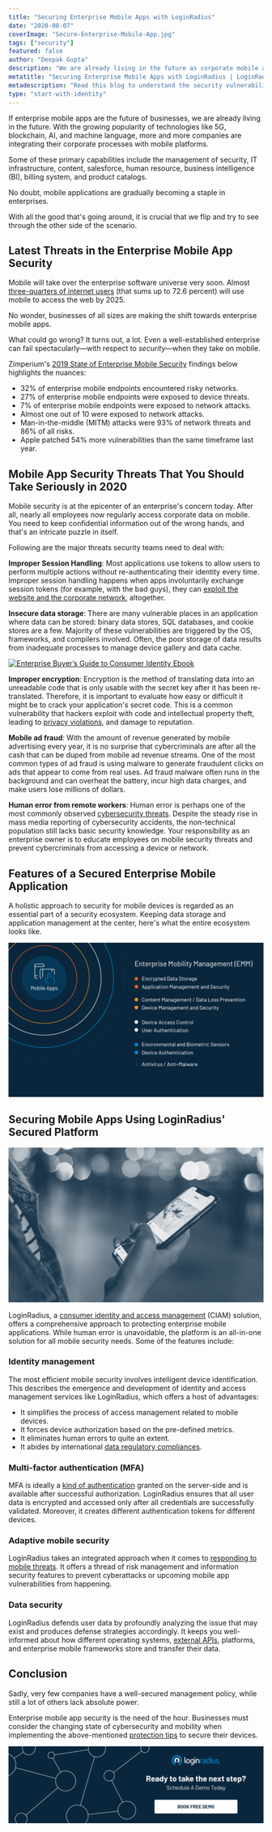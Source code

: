 ```yaml
---
title: "Securing Enterprise Mobile Apps with LoginRadius"
date: "2020-08-07"
coverImage: "Secure-Enterprise-Mobile-App.jpg"
tags: ["security"]
featured: false 
author: "Deepak Gupta"
description: "We are already living in the future as corporate mobile applications are the future of companies. More and more businesses are combining their organisational processes with mobile networks with the the popularity of innovations such as 5 G, blockchain, AI , and machine language."
metatitle: "Securing Enterprise Mobile Apps with LoginRadius | LoginRadius"
metadescription: "Read this blog to understand the security vulnerabilities for your enterprise mobile apps and how you can avoid cybercriminals from doing so."
type: "start-with-identity"
---
```


If enterprise mobile apps are the future of businesses, we are already living in the future. With the growing popularity of technologies like 5G, blockchain, AI, and machine language, more and more companies are integrating their corporate processes with mobile platforms.

Some of these primary capabilities include the management of security, IT infrastructure, content, salesforce, human resource, business intelligence (BI), billing system, and product catalogs.

No doubt, mobile applications are gradually becoming a staple in enterprises. 

With all the good that's going around, it is crucial that we flip and try to see through the other side of the scenario.

## Latest Threats in the Enterprise Mobile App Security

Mobile will take over the enterprise software universe very soon. Almost [three-quarters of internet users](https://www.warc.com/content/paywall/article/warc-datapoints/almost_three_quarters_of_internet_users_will_be_mobileonly_by_2025/124845) (that sums up to 72.6 percent) will use mobile to access the web by 2025. 

No wonder, businesses of all sizes are making the shift towards enterprise mobile apps.

What could go wrong? It turns out, a lot. Even a well-established enterprise can fail spectacularly—with respect to _security_—when they take on mobile.

Zimperium's [2019 State of Enterprise Mobile Security](https://get.zimperium.com/threat-report-2019-h1/) findings below highlights the nuances:

- 32% of enterprise mobile endpoints encountered risky networks.
- 27% of enterprise mobile endpoints were exposed to device threats.
- 7% of enterprise mobile endpoints were exposed to network attacks.
- Almost one out of 10 were exposed to network attacks.
- Man-in-the-middle (MITM) attacks were 93% of network threats and 86% of all risks.
- Apple patched 54% more vulnerabilities than the same timeframe last year.

## Mobile App Security Threats That You Should Take Seriously in 2020 

Mobile security is at the epicenter of an enterprise's concern today. After all, nearly all employees now regularly access corporate data on mobile. You need to keep confidential information out of the wrong hands, and that's an intricate puzzle in itself.

Following are the major threats security teams need to deal with:

**Improper Session Handling**: Most applications use tokens to allow users to perform multiple actions without re-authenticating their identity every time. Improper session handling happens when apps involuntarily exchange session tokens (for example, with the bad guys), they can [exploit the website and the corporate network](https://www.loginradius.com/blog/2020/04/corporate-account-takeover-attacks/), altogether.

**Insecure data storage**: There are many vulnerable places in an application where data can be stored: binary data stores, SQL databases, and cookie stores are a few. Majority of these vulnerabilities are triggered by the OS, frameworks, and compilers involved. Often, the poor storage of data results from inadequate processes to manage device gallery and data cache.

[![Enterprise Buyer’s Guide to Consumer Identity Ebook](EB-The-Enterprise-Buyer’s-Guide-to-Consumer-Identity.png)](https://www.loginradius.com/resource/the-enterprise-buyers-guide-to-consumer-identity/)

**Improper encryption**: Encryption is the method of translating data into an unreadable code that is only usable with the secret key after it has been re-translated. Therefore, it is important to evaluate how easy or difficult it might be to crack your application's secret code. This is a common vulnerability that hackers exploit with code and intellectual property theft, leading to [privacy violations](https://www.loginradius.com/blog/2019/12/digital-privacy-best-practices/), and damage to reputation.

**Mobile ad fraud**: With the amount of revenue generated by mobile advertising every year, it is no surprise that cybercriminals are after all the cash that can be duped from mobile ad revenue streams. One of the most common types of ad fraud is using malware to generate fraudulent clicks on ads that appear to come from real uses. Ad fraud malware often runs in the background and can overheat the battery, incur high data charges, and make users lose millions of dollars.

**Human error from remote workers**: Human error is perhaps one of the most commonly observed [cybersecurity threats](https://www.loginradius.com/blog/2019/10/cybersecurity-attacks-business/). Despite the steady rise in mass media reporting of cybersecurity accidents, the non-technical population still lacks basic security knowledge. Your responsibility as an enterprise owner is to educate employees on mobile security threats and prevent cybercriminals from accessing a device or network.

## Features of a Secured Enterprise Mobile Application

A holistic approach to security for mobile devices is regarded as an essential part of a security ecosystem. Keeping data storage and application management at the center, here's what the entire ecosystem looks like.

![](image2-1.png)

## Securing Mobile Apps Using LoginRadius' Secured Platform

![](3-1024x621.jpg)

LoginRadius, a [consumer identity and access management](https://www.loginradius.com/blog/2019/06/customer-identity-and-access-management/) (CIAM) solution, offers a comprehensive approach to protecting enterprise mobile applications. While human error is unavoidable, the platform is an all-in-one solution for all mobile security needs. Some of the features include:

### Identity management 

The most efficient mobile security involves intelligent device identification. This describes the emergence and development of identity and access management services like LoginRadius, which offers a host of advantages: 

- It simplifies the process of access management related to mobile devices.
- It forces device authorization based on the pre-defined metrics. 
- It eliminates human errors to quite an extent.
- It abides by international [data regulatory compliances](https://www.loginradius.com/compliances/). 

### Multi-factor authentication (MFA)

MFA is ideally a [kind of authentication](https://www.loginradius.com/blog/2019/06/what-is-multi-factor-authentication/) granted on the server-side and is available after successful authorization. LoginRadius ensures that all user data is encrypted and accessed only after all credentials are successfully validated. Moreover, it creates different authentication tokens for different devices.

### Adaptive mobile security

LoginRadius takes an integrated approach when it comes to [responding to mobile threats](https://www.loginradius.com/web-and-mobile-sso/). It offers a thread of risk management and information security features to prevent cyberattacks or upcoming mobile app vulnerabilities from happening.

### Data security

LoginRadius defends user data by profoundly analyzing the issue that may exist and produces defense strategies accordingly. It keeps you well-informed about how different operating systems, [external APIs](https://www.loginradius.com/identity-api/), platforms, and enterprise mobile frameworks store and transfer their data. 

## Conclusion 

Sadly, very few companies have a well-secured management policy, while still a lot of others lack absolute power.  

Enterprise mobile app security is the need of the hour. Businesses must consider the changing state of cybersecurity and mobility when implementing the above-mentioned [protection tips](https://www.loginradius.com/blog/2019/10/cybersecurity-best-practices-for-enterprises/) to secure their devices. 

[![Book-a-demo-loginradius](Book-a-demo-1024x310.png)](https://www.loginradius.com/book-a-demo/)
